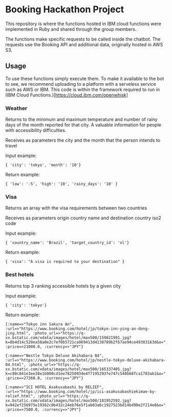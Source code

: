 # Booking Hackathon Project

This repository is where the functions hosted in IBM cloud functions were implemented in Ruby and shared through the group members.

The functions make specific requests to be called inside the chatbot. The requests use the Booking API and additional data, originally hosted in AWS S3.

## Usage

To use these functions simply execute them. To make it available to the bot to see, we recommend uploading to a platform with a serveless service such as AWS or IBM. This code is within the framework required to run in (IBM Cloud Functions.)[https://cloud.ibm.com/openwhisk]

### Weather

Returns to the minimum and maximum temperature and number of rainy days of the month reported for that city. A valuable information for people with accessibility difficulties.

Receives as parameters the city and the month that the person intends to travel

Input example:
```
{ 'city': 'tokyo', 'month': '10'}
```

Return example:
```
{ 'low': '-5', 'high': '10', 'rainy_days': '10' }
```

### Visa

Returns an array with the visa requirements between two countries

Receives as parameters origin country name and destination country iso2 code

Input example:
```
{ 'country_name': 'Brazil', 'target_country_id': 'nl'}
```

Return example:
```
{ 'visa': "A visa is required to your destination" }
```
### Best hotels

Returns top 3 ranking accessible hotels by a given city

Input example:
```
{ 'city': 'tokyo'}
```

Return example:
```
{:name=>"Tokyo inn Sakura An", :url=>"https://www.booking.com/hotel/jp/tokyo-inn-ying-an-dong-jing.html", :photo_url=>"https://q-xx.bstatic.com/xdata/images/hotel/max500/159821991.jpg?k=8b4d14c520ea58a0e2c7ef0b5721ca969413d4138789b2f67ae94ce49383163d&o=", :price=>21000.0, :currency=>"JPY"}

{:name=>"Nestle Tokyo Deluxe Akihabara 04", :url=>"https://www.booking.com/hotel/jp/nestle-tokyo-deluxe-akihabara-04.html", :photo_url=>"https://q-xx.bstatic.com/xdata/images/hotel/max500/165337405.jpg?k=c80c841e3ee38e1b000cd1ee78250934e4f7195293fe747c540b68fca1783ab1&o=", :price=>27360.0, :currency=>"JPY"}

{:name=>"ICI HOTEL Asakusabashi by RELIEF", :url=>"https://www.booking.com/hotel/jp/ici-asakusabashiekimae-by-relief.html", :photo_url=>"https://q-xx.bstatic.com/xdata/images/hotel/max500/181952592.jpg?k=942ef256975e19362c0b432c24eb76e5f1ab03a6c1927523bd14bd90e2f214e8&o=", :price=>7500.0, :currency=>"JPY"}
```